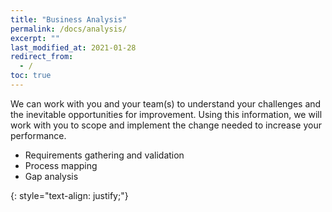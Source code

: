 ```yaml
---
title: "Business Analysis"
permalink: /docs/analysis/
excerpt: ""
last_modified_at: 2021-01-28
redirect_from:
  - /
toc: true
---
```


We can work with you and your team(s) to understand your challenges and the inevitable opportunities for improvement. Using this information, we will work with you to scope and implement the change needed to increase your performance.

- Requirements gathering and validation
- Process mapping
- Gap analysis

{: style="text-align: justify;"}
